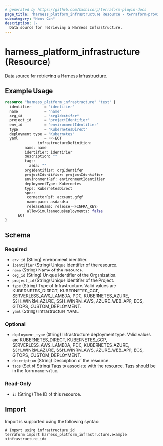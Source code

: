```yaml
---
# generated by https://github.com/hashicorp/terraform-plugin-docs
page_title: "harness_platform_infrastructure Resource - terraform-provider-harness"
subcategory: "Next Gen"
description: |-
  Data source for retrieving a Harness Infrastructure.
---
```


# harness_platform_infrastructure (Resource)

Data source for retrieving a Harness Infrastructure.

## Example Usage

```terraform
resource "harness_platform_infrastructure" "test" {
  identifier      = "identifier"
  name            = "name"
  org_id          = "orgIdentifer"
  project_id      = "projectIdentifier"
  env_id          = "environmentIdentifier"
  type            = "KubernetesDirect"
  deployment_type = "Kubernetes"
  yaml            = <<-EOT
			   infrastructureDefinition:
         name: name
         identifier: identifier
         description: ""
         tags:
           asda: ""
         orgIdentifier: orgIdentifer
         projectIdentifier: projectIdentifier
         environmentRef: environmentIdentifier
         deploymentType: Kubernetes
         type: KubernetesDirect
         spec:
          connectorRef: account.gfgf
          namespace: asdasdsa
          releaseName: release-<+INFRA_KEY>
          allowSimultaneousDeployments: false
      EOT
}
```

<!-- schema generated by tfplugindocs -->
## Schema

### Required

- `env_id` (String) environment identifier.
- `identifier` (String) Unique identifier of the resource.
- `name` (String) Name of the resource.
- `org_id` (String) Unique identifier of the Organization.
- `project_id` (String) Unique identifier of the Project.
- `type` (String) Type of Infrastructure. Valid values are KUBERNETES_DIRECT, KUBERNETES_GCP, SERVERLESS_AWS_LAMBDA, PDC, KUBERNETES_AZURE, SSH_WINRM_AZURE, SSH_WINRM_AWS, AZURE_WEB_APP, ECS, GITOPS, CUSTOM_DEPLOYMENT.
- `yaml` (String) Infrastructure YAML

### Optional

- `deployment_type` (String) Infrastructure deployment type. Valid values are KUBERNETES_DIRECT, KUBERNETES_GCP, SERVERLESS_AWS_LAMBDA, PDC, KUBERNETES_AZURE, SSH_WINRM_AZURE, SSH_WINRM_AWS, AZURE_WEB_APP, ECS, GITOPS, CUSTOM_DEPLOYMENT.
- `description` (String) Description of the resource.
- `tags` (Set of String) Tags to associate with the resource. Tags should be in the form `name:value`.

### Read-Only

- `id` (String) The ID of this resource.

## Import

Import is supported using the following syntax:

```shell
# Import using infrastructure id
terraform import harness_platform_infrastructure.example <infrastructure_id>
```
